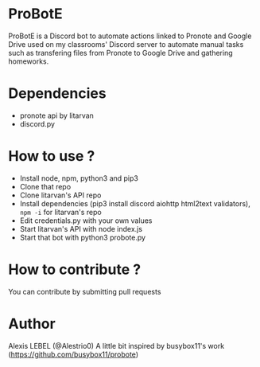 # ProBotE
ProBotE is a Discord bot to automate actions linked to Pronote and Google Drive used on my classrooms' Discord server to automate manual tasks such as
transfering files from Pronote to Google Drive and gathering homeworks.

# Dependencies
- pronote api by litarvan
- discord.py

# How to use ?
- Install node, npm, python3 and pip3
- Clone that repo
- Clone litarvan's API repo
- Install dependencies (pip3 install discord aiohttp html2text validators), ```npm -i``` for litarvan's repo
- Edit credentials.py with your own values
- Start litarvan's API with node index.js
- Start that bot with python3 probote.py

# How to contribute ?
You can contribute by submitting pull requests

# Author
Alexis LEBEL (@Alestrio0)
A little bit inspired by busybox11's work (https://github.com/busybox11/probote)
